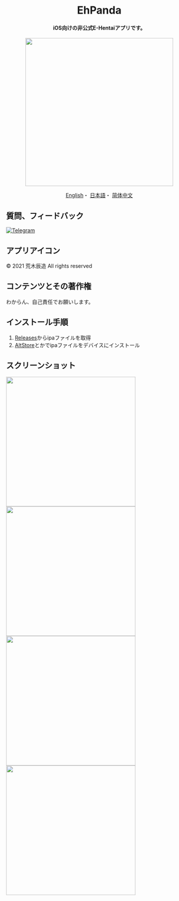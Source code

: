 <h1 align="center">EhPanda</h1>

<h4 align="center">iOS向けの非公式E-Hentaiアプリです。</h4>

<p align="center">
<img src="https://user-images.githubusercontent.com/31207151/105609404-0acbff00-5de4-11eb-9e88-f3c6e0ba9d44.png" width="400"></img>
</p>

<p align="center">
  <a href="/README.md">English</a>・
  <a href="/README.jpn.md">日本語</a>・
  <a href="/README.chs.md">简体中文</a>
</p>

## 質問、フィードバック
[![Telegram](https://img.shields.io/badge/chat-Telegram-blue.svg)](https://t.me/ehpanda)

## アプリアイコン
© 2021 荒木辰造 All rights reserved

## コンテンツとその著作権
わからん、自己責任でお願いします。

## インストール手順
1. [Releases](https://github.com/arakitatsuzou/EhPanda/releases)からipaファイルを取得
2. [AltStore](https://altstore.io)とかでipaファイルをデバイスにインストール

## スクリーンショット
<img src="https://user-images.githubusercontent.com/31207151/113311091-82199400-933b-11eb-930b-815e9c21fbaf.png" width="350"><img src="https://user-images.githubusercontent.com/31207151/113311096-83e35780-933b-11eb-9d45-3a8cc4021599.png" width="350">
<img src="https://user-images.githubusercontent.com/31207151/113311097-847bee00-933b-11eb-9a0a-5fcefd8e70ea.png" width="350"><img src="https://user-images.githubusercontent.com/31207151/113311099-85148480-933b-11eb-9623-a0d88005f9de.png" width="350">
